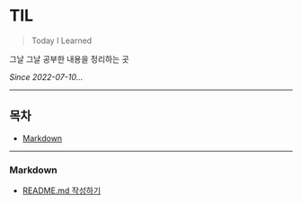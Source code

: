 # TIL

>Today I Learned

그날 그날 공부한 내용을 정리하는 곳

_Since 2022-07-10..._

---

## 목차

* [Markdown](#Markdown)

---

### Markdown

* [README.md 작성하기](#README.md)
